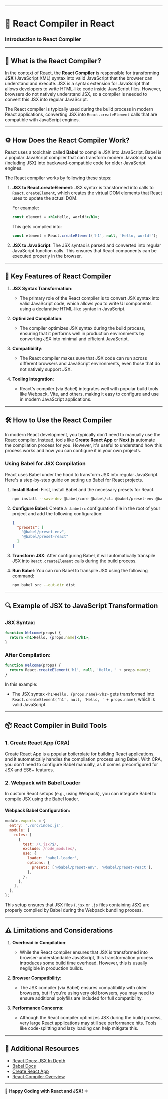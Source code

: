 
---

# 📝 React Compiler in React

### Introduction to React Compiler

---

## 📜 What is the React Compiler?

In the context of React, the **React Compiler** is responsible for transforming **JSX** (JavaScript XML) syntax into valid JavaScript that the browser can understand and execute. JSX is a syntax extension for JavaScript that allows developers to write HTML-like code inside JavaScript files. However, browsers do not natively understand JSX, so a compiler is needed to convert this JSX into regular JavaScript.

The React compiler is typically used during the build process in modern React applications, converting JSX into `React.createElement` calls that are compatible with JavaScript engines.

---

## ⚙️ How Does the React Compiler Work?

React uses a toolchain called **Babel** to compile JSX into JavaScript. Babel is a popular JavaScript compiler that can transform modern JavaScript syntax (including JSX) into backward-compatible code for older JavaScript engines.

The React compiler works by following these steps:

1. **JSX to React.createElement**: JSX syntax is transformed into calls to `React.createElement`, which creates the virtual DOM elements that React uses to update the actual DOM.

   For example:
   ```jsx
   const element = <h1>Hello, world!</h1>;
   ```

   This gets compiled into:
   ```javascript
   const element = React.createElement('h1', null, 'Hello, world!');
   ```

2. **JSX to JavaScript**: The JSX syntax is parsed and converted into regular JavaScript function calls. This ensures that React components can be executed properly in the browser.

---

## 🔑 Key Features of React Compiler

1. **JSX Syntax Transformation**:
   - The primary role of the React compiler is to convert JSX syntax into valid JavaScript code, which allows you to write UI components using a declarative HTML-like syntax in JavaScript.

2. **Optimized Compilation**:
   - The compiler optimizes JSX syntax during the build process, ensuring that it performs well in production environments by converting JSX into minimal and efficient JavaScript.

3. **Compatibility**:
   - The React compiler makes sure that JSX code can run across different browsers and JavaScript environments, even those that do not natively support JSX.

4. **Tooling Integration**:
   - React's compiler (via Babel) integrates well with popular build tools like Webpack, Vite, and others, making it easy to configure and use in modern JavaScript applications.

---

## 🛠️ How to Use the React Compiler

In modern React development, you typically don’t need to manually use the React compiler. Instead, tools like **Create React App** or **Next.js** automate the compilation process for you. However, it's useful to understand how this process works and how you can configure it in your own projects.

### Using Babel for JSX Compilation

React uses Babel under the hood to transform JSX into regular JavaScript. Here's a step-by-step guide on setting up Babel for React projects.

1. **Install Babel**: First, install Babel and the necessary presets for React.

   ```bash
   npm install --save-dev @babel/core @babel/cli @babel/preset-env @babel/preset-react
   ```

2. **Configure Babel**: Create a `.babelrc` configuration file in the root of your project and add the following configuration:

   ```json
   {
     "presets": [
       "@babel/preset-env",
       "@babel/preset-react"
     ]
   }
   ```

3. **Transform JSX**: After configuring Babel, it will automatically transpile JSX into `React.createElement` calls during the build process.

4. **Run Babel**: You can run Babel to transpile JSX using the following command:

   ```bash
   npx babel src --out-dir dist
   ```

---

## 🔍 Example of JSX to JavaScript Transformation

### JSX Syntax:
```jsx
function Welcome(props) {
  return <h1>Hello, {props.name}</h1>;
}
```

### After Compilation:
```javascript
function Welcome(props) {
  return React.createElement('h1', null, 'Hello, ' + props.name);
}
```

In this example:
- The JSX syntax `<h1>Hello, {props.name}</h1>` gets transformed into `React.createElement('h1', null, 'Hello, ' + props.name)`, which is valid JavaScript.

---

## 📦 React Compiler in Build Tools

### 1. **Create React App (CRA)**

Create React App is a popular boilerplate for building React applications, and it automatically handles the compilation process using Babel. With CRA, you don’t need to configure Babel manually, as it comes preconfigured for JSX and ES6+ features.

### 2. **Webpack with Babel Loader**

In custom React setups (e.g., using Webpack), you can integrate Babel to compile JSX using the Babel loader.

#### Webpack Babel Configuration:
```js
module.exports = {
  entry: './src/index.js',
  module: {
    rules: [
      {
        test: /\.jsx?$/,
        exclude: /node_modules/,
        use: {
          loader: 'babel-loader',
          options: {
            presets: ['@babel/preset-env', '@babel/preset-react'],
          },
        },
      },
    ],
  },
};
```

This setup ensures that JSX files (`.jsx` or `.js` files containing JSX) are properly compiled by Babel during the Webpack bundling process.

---

## ⚠️ Limitations and Considerations

1. **Overhead in Compilation**:
   - While the React compiler ensures that JSX is transformed into browser-understandable JavaScript, this transformation process introduces some build time overhead. However, this is usually negligible in production builds.

2. **Browser Compatibility**:
   - The JSX compiler (via Babel) ensures compatibility with older browsers, but if you're using very old browsers, you may need to ensure additional polyfills are included for full compatibility.

3. **Performance Concerns**:
   - Although the React compiler optimizes JSX during the build process, very large React applications may still see performance hits. Tools like code-splitting and lazy loading can help mitigate this.

---

## 📝 Additional Resources

- [React Docs: JSX In Depth](https://reactjs.org/docs/jsx-in-depth.html)
- [Babel Docs](https://babeljs.io/docs/en/)
- [Create React App](https://reactjs.org/docs/create-a-new-react-app.html)
- [React Compiler Overview](https://reactjs.org/docs/introducing-jsx.html)

---

🎉 **Happy Coding with React and JSX!** ⚛️